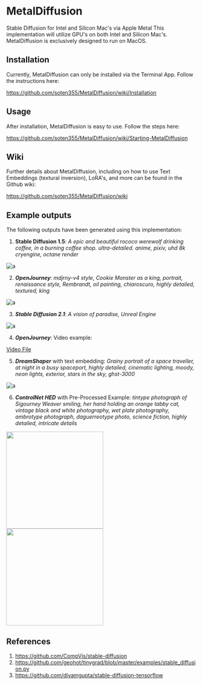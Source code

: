 # MetalDiffusion
Stable Diffusion for Intel and Silicon Mac's via Apple Metal This implementation will utilize GPU's on both Intel and Silicon Mac's. MetalDiffusion is exclusively designed to run on MacOS.

## Installation

Currently, MetalDiffusion can only be installed via the Terminal App. Follow the instructions here:

https://github.com/soten355/MetalDiffusion/wiki/Installation

## Usage

After installation, MetalDiffusion is easy to use. Follow the steps here:

https://github.com/soten355/MetalDiffusion/wiki/Starting-MetalDiffusion

## Wiki

Further details about MetalDiffusion, including on how to use Text Embeddings (textural inversion), LoRA's, and more can be found in the Github wiki:

https://github.com/soten355/MetalDiffusion/wiki

## Example outputs 

The following outputs have been generated using this implementation:

1) **Stable Diffusion 1.5**: *A epic and beautiful rococo werewolf drinking coffee, in a burning coffee shop. ultra-detailed. anime, pixiv, uhd 8k cryengine, octane render*

![a](creations/7771775831-SD1p5.png)


2) ***OpenJourney***: *mdjrny-v4 style, Cookie Monster as a king, portrait, renaissance style, Rembrandt, oil painting, chiaroscuro, highly detailed, textured, king*

![a](creations/965345875.01.png)


3) ***Stable Diffusion 2.1***: *A vision of paradise, Unreal Engine*

![a](creations/14804316391.png)

4) ***OpenJourney***: Video example:

[Video File](creations/videoExample.mp4)

5) ***DreamShaper*** with <ghst-3000> text embedding: *Grainy portrait of a space traveller, at night in a busy spaceport, highly detailed, cinematic lighting, moody, neon lights, exterior, stars in the sky, ghst-3000*

![a](creations/4530009741.png)

6) ***ControlNet HED*** with Pre-Processed Example: *tintype photograph of Sigourney Weaver smiling, her hand holding an orange tabby cat, vintage black and white photography, wet plate photography, ambrotype photograph, daguerreotype photo, science fiction, highly detailed, intricate details*

<img src="creations/20213827041.png" width="256" />
<img src="creations/20213827041_HED.png" width="256" />

## References

1) https://github.com/CompVis/stable-diffusion
2) https://github.com/geohot/tinygrad/blob/master/examples/stable_diffusion.py
3) https://github.com/divamgupta/stable-diffusion-tensorflow
